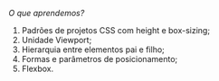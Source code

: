 *O que aprendemos?*

1. Padrões de projetos CSS com height e box-sizing;
2. Unidade Viewport;
3. Hierarquia entre elementos pai e filho;
4. Formas e parâmetros de posicionamento;
5. Flexbox.